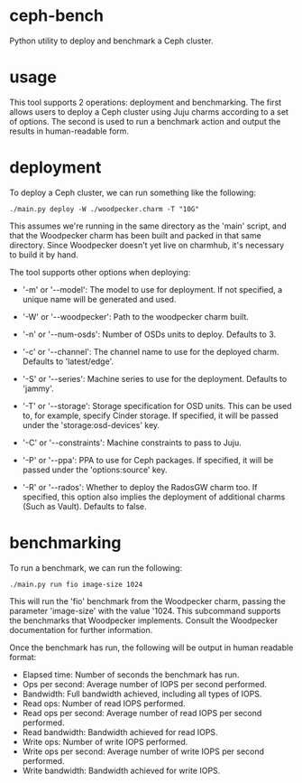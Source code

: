 # ceph-bench
Python utility to deploy and benchmark a Ceph cluster.

# usage
This tool supports 2 operations: deployment and benchmarking. The first allows users to deploy
a Ceph cluster using Juju charms according to a set of options. The second is used to run a
benchmark action and output the results in human-readable form.

# deployment
To deploy a Ceph cluster, we can run something like the following:

    ./main.py deploy -W ./woodpecker.charm -T "10G"

This assumes we're running in the same directory as the 'main' script, and that the
Woodpecker charm has been built and packed in that same directory. Since Woodpecker doesn't
yet live on charmhub, it's necessary to build it by hand.

The tool supports other options when deploying:

* '-m' or '--model': The model to use for deployment. If not specified, a unique name will
be generated and used.

* '-W' or '--woodpecker': Path to the woodpecker charm built.

* '-n' or '--num-osds': Number of OSDs units to deploy. Defaults to 3.

* '-c' or '--channel': The channel name to use for the deployed charm. Defaults to 'latest/edge'.

* '-S' or '--series': Machine series to use for the deployment. Defaults to 'jammy'.

* '-T' or '--storage': Storage specification for OSD units. This can be used to, for example,
specify Cinder storage. If specified, it will be passed under the 'storage:osd-devices' key.

* '-C' or '--constraints': Machine constraints to pass to Juju.

* '-P' or '--ppa': PPA to use for Ceph packages. If specified, it will be passed under the
'options:source' key.

* '-R' or '--rados': Whether to deploy the RadosGW charm too. If specified, this option also
implies the deployment of additional charms (Such as Vault). Defaults to false.

# benchmarking
To run a benchmark, we can run the following:

    ./main.py run fio image-size 1024

This will run the 'fio' benchmark from the Woodpecker charm, passing the parameter 'image-size'
with the value '1024. This subcommand supports the benchmarks that Woodpecker implements.
Consult the Woodpecker documentation for further information.

Once the benchmark has run, the following will be output in human readable format:

* Elapsed time: Number of seconds the benchmark has run.
* Ops per second: Average number of IOPS per second performed.
* Bandwidth: Full bandwidth achieved, including all types of IOPS.
* Read ops: Number of read IOPS performed.
* Read ops per second: Average number of read IOPS per second performed.
* Read bandwidth: Bandwidth achieved for read IOPS.
* Write ops: Number of write IOPS performed.
* Write ops per second: Average number of write IOPS per second performed.
* Write bandwidth: Bandwidth achieved for write IOPS.
